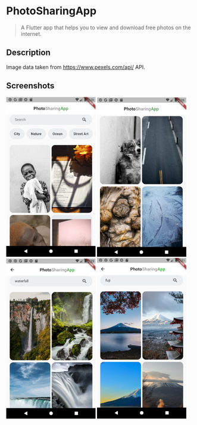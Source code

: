 # PhotoSharingApp

> A Flutter app that helps you to view and download free photos on the internet.

## Description

Image data taken from https://www.pexels.com/api/ API. 

## Screenshots

<div>
  <img src='./screenshots/screen_1.png' width=240>
  <img src='./screenshots/screen_2.png' width=240>
  <img src='./screenshots/screen_4.png' width=240>
  <img src='./screenshots/screen_5.png' width=240>
</div>
